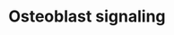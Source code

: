 ---
annotations:
- id: PW:0000650
  parent: signaling pathway
  type: Pathway Ontology
  value: signaling pathway pertinent to development
- id: CL:0000062
  parent: native cell
  type: Cell Type Ontology
  value: osteoblast
authors:
- Ehsiao
- AlexanderPico
- Khanspers
- MaintBot
- Ddigles
- Mkutmon
- AMTan
- Eweitz
description: Osteoblasts are specialized, terminally differentiated uninucleated cells
  responsible for bone formation. Their activity is tightly regulated by external
  stimuli, originating from e.g. the parathyroid glands, osteocytes, etc.   Along
  with osteoclasts, which are responsible for bone degradation, osteoblasts are key
  regulators of the shape and volume of bone tissue.
last-edited: 2021-05-21
organisms:
- Mus musculus
redirect_from:
- /index.php/Pathway:WP238
- /instance/WP238
- /instance/WP238_rr117579
revision: r117579
schema-jsonld:
- '@context': https://schema.org/
  '@id': https://wikipathways.github.io/pathways/WP238.html
  '@type': Dataset
  creator:
    '@type': Organization
    name: WikiPathways
  description: Osteoblasts are specialized, terminally differentiated uninucleated
    cells responsible for bone formation. Their activity is tightly regulated by external
    stimuli, originating from e.g. the parathyroid glands, osteocytes, etc.   Along
    with osteoclasts, which are responsible for bone degradation, osteoblasts are
    key regulators of the shape and volume of bone tissue.
  keywords:
  - Bone sialoprotein
  - Collagen 1
  - FGF-23
  - NPT3
  - Osteocalcin
  - Osteoprotegerin
  - PDGF Ra
  - PDGF Rb
  - PTH receptor
  - Parathyroid hormone
  - Phosphate
  - RANK ligand
  - Sodium
  license: CC0
  name: Osteoblast signaling
seo: CreativeWork
title: Osteoblast signaling
wpid: WP238
---